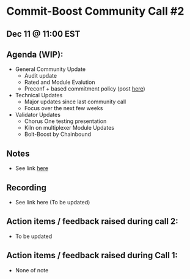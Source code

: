# Commit-Boost Community Call #2
## Dec 11 @ 11:00 EST
## Agenda (WIP):
- General Community Update
  - Audit update
  - Rated and Module Evalution
  - Preconf + based commitment policy (post [here](https://research.lido.fi/t/proposer-commitment-preconf-policy/8939))
- Technical Updates
  - Major updates since last community call
  - Focus over the next few weeks 
- Validator Updates 
  - Chorus One testing presentation
  - Kiln on multiplexer
Module Updates 
  - Bolt-Boost by Chainbound

## Notes
- See link [here](https://docs.google.com/document/d/1-UpILcKmwXWiBz7E3MO9H8raK9Cq0KWddkMjT8RltJo/edit#heading=h.2whbk0my4lq5)

## Recording
- See link here (To be updated)

## Action items / feedback raised during call 2:
- To be updated

## Action items / feedback raised during Call 1:
- None of note
